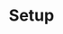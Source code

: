 ---
title: "Setup"
description: "This page covers how you can configure Lotus-Provider to run your WindowPoSt and WinningPoSt tasks"
lead: "This page covers how you can configure Lotus-Provider to run your WindowPoSt and WinningPoSt tasks"
draft: false
menu:
    storage-providers:
        parent: "lotus-provider"
weight: 110
toc: true
---